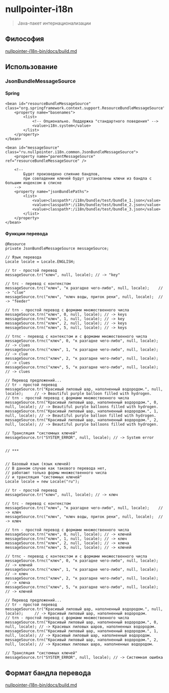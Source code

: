 # nullpointer-i18n

> Java-пакет интернационализации

## Философия

[nullpointer-i18n-bin/docs/build.md](https://github.com/newpointer/i18n-bin/blob/master/src/build.md)


## Использование

### JsonBundleMessageSource

#### Spring

    <bean id="resourceBundleMessageSource" class="org.springframework.context.support.ResourceBundleMessageSource">
        <property name="basenames">
            <list>
                <!-- Опционально. Поддержка "стандартного поведения" -->
                <value>i18n.system</value>
            </list>
        </property>
    </bean>

    <bean id="messageSource" class="ru.nullpointer.i18n.common.JsonBundleMessageSource">
        <property name="parentMessageSource" ref="resourceBundleMessageSource" />

        <!--
            Будет произведено слияние бандлов,
            при совпадении ключей будут установлены ключи из бандла с большим индексом в списке
        -->
        <property name="jsonBundlePaths">
            <list>
                <value>classpath*:/i18n/bundle/test/bundle_1.json</value>
                <value>classpath*:/i18n/bundle/test/bundle_2.json</value>
                <value>classpath*:/i18n/bundle/test/bundle_3.json</value>
            </list>
        </property>
    </bean>

#### Функции перевода

    @Resource
    private JsonBundleMessageSource messageSource;

    // Язык перевода
    Locale locale = Locale.ENGLISH;

    // tr - простой перевод
    messageSource.tr("ключ", null, locale); // -> "key"

    // trc - перевод с контекстом
    messageSource.trc("ключ", "к разгадке чего-либо", null, locale);    // -> "clue"
    messageSource.trc("ключ", "ключ воды, приток реки", null, locale);  // -> "feeder"

    // trn - простой перевод с формами множественного числа
    messageSource.trn("ключ", 0, null, locale); // -> keys
    messageSource.trn("ключ", 1, null, locale); // -> key
    messageSource.trn("ключ", 2, null, locale); // -> keys
    messageSource.trn("ключ", 5, null, locale); // -> keys

    // trnc - перевод с контекстом и с формами множественного числа
    messageSource.trnc("ключ", 0, "к разгадке чего-либо", null, locale); // -> clues
    messageSource.trnc("ключ", 1, "к разгадке чего-либо", null, locale); // -> clue
    messageSource.trnc("ключ", 2, "к разгадке чего-либо", null, locale); // -> clues
    messageSource.trnc("ключ", 5, "к разгадке чего-либо", null, locale); // -> clues

    // Перевод предложений...
    // tr - простой перевод
    messageSource.tr("Красивый лиловый шар, наполненный водородом.", null, locale);     // -> Beautiful purple balloon filled with hydrogen.
    // trn - простой перевод с формами множественного числа
    messageSource.trn("Красивый лиловый шар, наполненный водородом.", 0, null, locale); // -> Beautiful purple balloons filled with hydrogen.
    messageSource.trn("Красивый лиловый шар, наполненный водородом.", 1, null, locale); // -> Beautiful purple balloon filled with hydrogen.
    messageSource.trn("Красивый лиловый шар, наполненный водородом.", 2, null, locale); // -> Beautiful purple balloons filled with hydrogen.

    // Трансляция "системных ключей"
    messageSource.tr("SYSTEM_ERROR", null, locale); // -> System error


    // ***


    // Базовый язык (язык ключей)
    // В данном случае как такового перевода нет,
    // работают только формы множественного числа
    // и трансляция "системных ключей"
    Locale locale = new Locale("ru");

    // tr - простой перевод
    messageSource.tr("ключ", null, locale); // -> ключ

    // trc - перевод с контекстом
    messageSource.trc("ключ", "к разгадке чего-либо", null, locale);    // -> ключ
    messageSource.trc("ключ", "ключ воды, приток реки", null, locale);  // -> ключ

    // trn - простой перевод с формами множественного числа
    messageSource.trn("ключ", 0, null, locale); // -> ключей
    messageSource.trn("ключ", 1, null, locale); // -> ключ
    messageSource.trn("ключ", 2, null, locale); // -> ключа
    messageSource.trn("ключ", 5, null, locale); // -> ключей

    // trnc - перевод с контекстом и с формами множественного числа
    messageSource.trnc("ключ", 0, "к разгадке чего-либо", null, locale); // -> ключей
    messageSource.trnc("ключ", 1, "к разгадке чего-либо", null, locale); // -> ключ
    messageSource.trnc("ключ", 2, "к разгадке чего-либо", null, locale); // -> ключа
    messageSource.trnc("ключ", 5, "к разгадке чего-либо", null, locale); // -> ключей

    // Перевод предложений...
    // tr - простой перевод
    messageSource.tr("Красивый лиловый шар, наполненный водородом.", null, locale);     // -> Красивый лиловый шар, наполненный водородом.
    // trn - простой перевод с формами множественного числа
    messageSource.trn("Красивый лиловый шар, наполненный водородом.", 0, null, locale); // -> Красивых лиловых шаров, наполненных водородом.
    messageSource.trn("Красивый лиловый шар, наполненный водородом.", 1, null, locale); // -> Красивый лиловый шар, наполненный водородом.
    messageSource.trn("Красивый лиловый шар, наполненный водородом.", 2, null, locale); // -> Красивых лиловых шара, наполненных водородом.

    // Трансляция "системных ключей"
    messageSource.tr("SYSTEM_ERROR", null, locale); // -> Системная ошибка


## Формат бандла перевода

[nullpointer-i18n-bin/docs/build.md](http://git.repo.nkb/git/gitweb.cgi?p=nullpointer/i18n-bin.git;a=shortlog;h=refs/heads/master)
